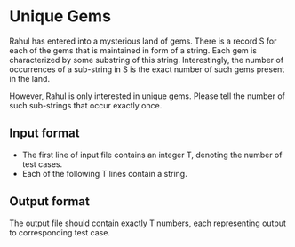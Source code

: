 # Unique Gems

Rahul has entered into a mysterious land of gems. There is a record S for each of the gems that is maintained in form of a string. Each gem is characterized by some substring of this string. Interestingly, the number of occurrences of a sub-string in S is the exact number of such gems present in the land.

However, Rahul is only interested in unique gems. Please tell the number of such sub-strings that occur exactly once.

## Input format

- The first line of input file contains an integer T, denoting the number of test cases.
- Each of the following T lines contain a string.

## Output format

The output file should contain exactly T numbers, each representing output to corresponding test case.
